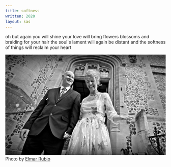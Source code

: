 ```yaml
---
title: softness
written: 2020
layout: sas 
---
```


<div class="poem">
oh but again  
you will shine  
your love  
will bring flowers  
blossoms and braiding  
for your hair  
the soul's lament  
will again  
be distant  
and the softness  
of things  
will reclaim  
your heart
</div>

!["H and C Sept 15"](/assets/images/bucket/HandCSept15.jpg "H and C Sept 15")  
Photo by [Elmar Rubio](http://elmarrubiophotography.weebly.com/)
